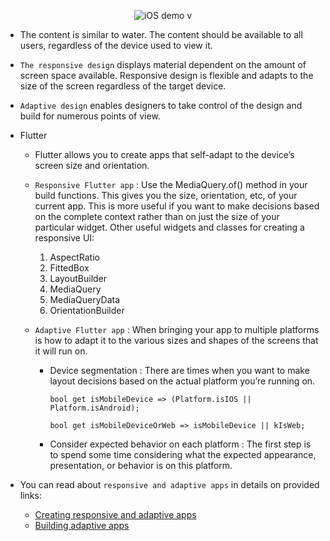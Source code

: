 <p align="center">
  <img src="https://user-images.githubusercontent.com/47301282/121355134-368ff180-c94d-11eb-937f-912185c5263f.png" alt="iOS demo v"/>
</p>

- The content is similar to water. The content should be available to all users, regardless of the device used to view it.

- `The responsive design` displays material dependent on the amount of screen space available.
  Responsive design is flexible and adapts to the size of the screen regardless of the target device.

- `Adaptive design` enables designers to take control of the design and build for numerous points of view.

- Flutter

  - Flutter allows you to create apps that self-adapt to the device’s screen size and orientation.

  - `Responsive Flutter app` : Use the MediaQuery.of() method in your build functions. This gives you the size, orientation, etc, of your current app. This is more useful if you want to make decisions based on the complete context rather than on just the size of your particular widget. Other useful widgets and classes for creating a responsive UI:

    1. AspectRatio
    2. FittedBox
    3. LayoutBuilder
    4. MediaQuery
    5. MediaQueryData
    6. OrientationBuilder

  - `Adaptive Flutter app` : When bringing your app to multiple platforms is how to adapt it to the various sizes and shapes of the screens that it will run on.

    - Device segmentation : There are times when you want to make layout decisions based on the actual platform you’re running on.

      ```
      bool get isMobileDevice => (Platform.isIOS || Platform.isAndroid);

      bool get isMobileDeviceOrWeb => isMobileDevice || kIsWeb;

      ```

    - Consider expected behavior on each platform : The first step is to spend some time considering what the expected appearance, presentation, or behavior is on this platform.

- You can read about `responsive and adaptive apps` in details on provided links:

  - [Creating responsive and adaptive apps](https://flutter.dev/docs/development/ui/layout/adaptive-responsive)
  - [Building adaptive apps](https://flutter.dev/docs/development/ui/layout/building-adaptive-apps)
